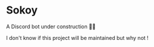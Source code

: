 # Sokoy

A Discord bot under construction 🧙‍♂️

I don't know if this project will be maintained but why not !